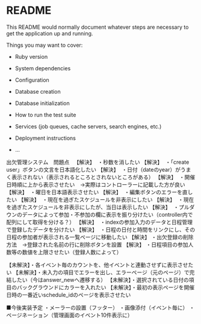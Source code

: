 # README

This README would normally document whatever steps are necessary to get the
application up and running.

Things you may want to cover:

* Ruby version

* System dependencies

* Configuration

* Database creation

* Database initialization

* How to run the test suite

* Services (job queues, cache servers, search engines, etc.)

* Deployment instructions

* ...


出欠管理システム　問題点
 
【解決】  ・秒数を消したい
【解決】  ・「create user」ボタンの文言を日本語化したい
【解決】  ・日付（dateのyear）がうまく表示されない（表示されるところとされないところがある）
【解決】  ・開催日時順に上から表示させたい　→実際はコントローラーに記載した方が良い
【解決】  ・曜日を日本語表示させたい
【解決】  ・編集ボタンのエラーを直したい
【解決】  ・現在を過ぎたスケジュールを非表示にしたい
【解決】  ・現在を過ぎたスケジュールを非表示にしたが、当日は表示したい
【解決】  ・プルダウンのデータによって参加・不参加の欄に表示を振り分けたい（controller内で配列にして取得を分ける？）
【解決】  ・indexの参加入力のデータと日程管理で登録したデータを分けたい
【解決】  ・日程の日付と時間をリンクにし、その日程の参加者が表示される一覧ページに移動したい
【解決】  ・出欠登録の削除方法　→登録された名前の行に削除ボタンを設置
【解決】  ・日程項目の参加人数等の数値を上限させたい（登録人数によって）

【未解決】・各イベント毎のカウントを、他イベントと連動させずに表示させたい
【未解決】・未入力の項目でエラーを出し、エラーページ（元のページ）で完結したい（今はanswer_newへ遷移する）
【未解決】・選択されている日付の項目のバックグラウンドにカラーを入れたい
【未解決】・最初の表示ページを開催日時の一番近いschedule_idのページを表示させたい


■今後実装予定
・メーラーの設置（フッター）
・画像添付（イベント毎に）
・ページネーション（管理画面のイベント10件表示に）
